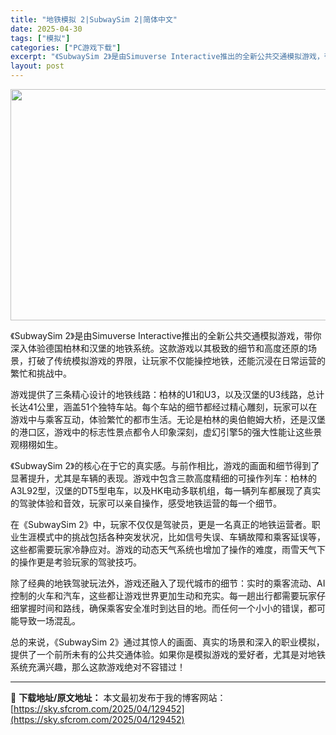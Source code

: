 ```yaml
---
title: "地铁模拟 2|SubwaySim 2|简体中文"
date: 2025-04-30
tags: ["模拟"]
categories: ["PC游戏下载"]
excerpt: "《SubwaySim 2》是由Simuverse Interactive推出的全新公共交通模拟游戏，带你深入体验德国柏林和汉堡的地铁系统。这款游戏以其极致的细节和高度还原的场景，打破了传统模拟游戏的界限，让玩家不仅能操控地铁，还能沉浸在日常运营的繁忙和挑战中。 游戏提供了三条精心设计的地铁线路：柏林&hellip;"
layout: post
---
```


<img class="aligncenter size-full wp-image-129453" src="https://sky.sfcrom.com/wp-content/uploads/2025/04/2025043000285888.webp" alt="" width="660" height="370" />

《SubwaySim 2》是由Simuverse Interactive推出的全新公共交通模拟游戏，带你深入体验德国柏林和汉堡的地铁系统。这款游戏以其极致的细节和高度还原的场景，打破了传统模拟游戏的界限，让玩家不仅能操控地铁，还能沉浸在日常运营的繁忙和挑战中。

游戏提供了三条精心设计的地铁线路：柏林的U1和U3，以及汉堡的U3线路，总计长达41公里，涵盖51个独特车站。每个车站的细节都经过精心雕刻，玩家可以在游戏中与乘客互动，体验繁忙的都市生活。无论是柏林的奥伯鲍姆大桥，还是汉堡的港口区，游戏中的标志性景点都令人印象深刻，虚幻引擎5的强大性能让这些景观栩栩如生。

《SubwaySim 2》的核心在于它的真实感。与前作相比，游戏的画面和细节得到了显著提升，尤其是车辆的表现。游戏中包含三款高度精细的可操作列车：柏林的A3L92型，汉堡的DT5型电车，以及HK电动多联机组，每一辆列车都展现了真实的驾驶体验和音效，玩家可以亲自操作，感受地铁运营的每一个细节。

在《SubwaySim 2》中，玩家不仅仅是驾驶员，更是一名真正的地铁运营者。职业生涯模式中的挑战包括各种突发状况，比如信号失误、车辆故障和乘客延误等，这些都需要玩家冷静应对。游戏的动态天气系统也增加了操作的难度，雨雪天气下的操作更是考验玩家的驾驶技巧。

除了经典的地铁驾驶玩法外，游戏还融入了现代城市的细节：实时的乘客流动、AI控制的火车和汽车，这些都让游戏世界更加生动和充实。每一趟出行都需要玩家仔细掌握时间和路线，确保乘客安全准时到达目的地。而任何一个小小的错误，都可能导致一场混乱。

总的来说，《SubwaySim 2》通过其惊人的画面、真实的场景和深入的职业模拟，提供了一个前所未有的公共交通体验。如果你是模拟游戏的爱好者，尤其是对地铁系统充满兴趣，那么这款游戏绝对不容错过！

---
📖 **下载地址/原文地址：** 本文最初发布于我的博客网站：[https://sky.sfcrom.com/2025/04/129452](https://sky.sfcrom.com/2025/04/129452)
